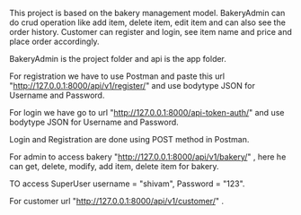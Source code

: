 This project is based on the bakery management model. BakeryAdmin can do crud operation like add item, delete item, edit item and can also see the order history. 
Customer can register and login, see item name and price and place order accordingly.

BakeryAdmin is the project folder and api is the app folder.

For registration we have to use Postman and paste this url "http://127.0.0.1:8000/api/v1/register/" and use bodytype JSON for Username and Password.

For login we have go to url "http://127.0.0.1:8000/api-token-auth/" and use bodytype JSON for Username and Password.

Login and Registration are done using POST method in Postman.

For admin to access bakery "http://127.0.0.1:8000/api/v1/bakery/" , here he can get, delete, modify, add item, delete item for bakery.

TO access SuperUser username = "shivam", Password = "123".

For customer url "http://127.0.0.1:8000/api/v1/customer/" .
